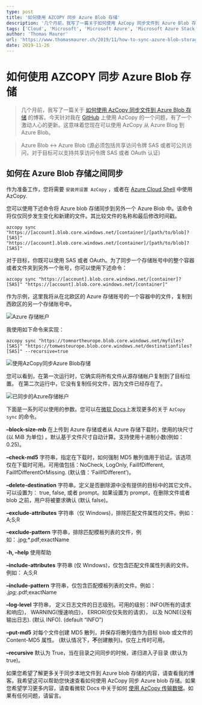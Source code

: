 ```yaml
---
type: post
title: '如何使用 AZCOPY 同步 Azure Blob 存储'
description: '几个月前，我写了一篇关于如何使用 AzCopy 同步文件到 Azure Blob 存储的博客。今天针对我在 GitHub上使用 AzCopy 的一个问题，有了一个激动人心的更新。这意味着您现在可以使用 AzCopy 从 Azure Blog 到 Azure Blob。'
tags: ['Cloud', 'Microsoft', 'Microsoft Azure', 'Microsoft Azure Stack', 'Powershell']
author: 'Thomas Maurer'
url: 'https://www.thomasmaurer.ch/2019/11/how-to-sync-azure-blob-storage-with-azcopy/'
date: 2019-11-26
---
```


# 如何使用 AZCOPY 同步 Azure Blob 存储

> 几个月前，我写了一篇关于 [如何使用 AzCopy 同步文件到 Azure Blob 存储](https://www.thomasmaurer.ch/2019/06/sync-folder-with-azure-blob-storage/) 的博客。今天针对我在 [GitHub](https://github.com/Azure/azure-storage-azcopy/issues/116#issuecomment-554186120) 上使用 AzCopy 的一个问题，有了一个激动人心的更新。这意味着您现在可以使用 AzCopy 从 Azure Blog 到 Azure Blob。

> Azure Blob <-> Azure Blob (源必须包括共享访问令牌 SAS 或者可公共访问，对于目标可以支持共享访问令牌  SAS 或者 OAuth 认证)

## 如何在 Azure Blob 存储之间同步

作为准备工作，您将需要 `安装并设置 AzCopy` ，或者在 [Azure Cloud Shell](https://www.thomasmaurer.ch/2019/01/azure-cloud-shell/) 中使用 AzCopy.

您可以使用下述命令将 Azure blob 存储同步到另外一个 Azure Blob 中。该命令将仅仅同步发生变化和新建的文件。其比较文件的名称和最后修改时间戳。

```
azcopy sync "https://[account].blob.core.windows.net/[container]/[path/to/blob]?[SAS]" "https://[account].blob.core.windows.net/[container]/[path/to/blob]?[SAS]"
```

对于目标，你既可以使用 SAS 或者 OAuth。为了同步一个存储账号中的整个容器或者文件夹到另外一个账号，你可以使用下述命令：

```
azcopy sync "https://[account].blob.core.windows.net/[container]?[SAS]" "https://[account].blob.core.windows.net/[container]"
```

作为示例，这里我将从在北欧区的 Azure 存储账号的一个容器中的文件，复制到西欧区的另一个存储账号中。

![Azure 存储帐户](https://www.thomasmaurer.ch/wp-content/uploads/2019/11/Azure-Storage-Accounts-768x407.jpg)

我使用如下命令来实现：

```
azcopy sync "https://tomnortheurope.blob.core.windows.net/myfiles?[SAS]" "https://tomwesteurope.blob.core.windows.net/destinationfiles?[SAS]" --recursive=true
```

![使用AzCopy同步Azure Blob存储](https://www.thomasmaurer.ch/wp-content/uploads/2019/11/Sync-Azure-Blob-Storage-with-AzCopy-768x390.jpg)

您可以看到，在第一次运行时，它确实将所有文件从源存储帐户复制到了目标位置。 在第二次运行中，它没有复制任何文件，因为文件已经存在了。

![已同步的Azure存储帐户](https://www.thomasmaurer.ch/wp-content/uploads/2019/11/Synced-Azure-Storage-Accounts-768x324.jpg)

下面是一系列可以使用的参数。您可以在[微软 Docs](https://docs.microsoft.com/en-us/azure/storage/common/storage-ref-azcopy-sync?WT.mc_id=thomasmaurer-blog-thmaure)上发现更多的关于 `AzCopy sync` 的命令。

**–block-size-mb**  在上传到 Azure 存储或者从 Azure 存储下载时，使用的块尺寸 (以 MiB 为单位) 。默认基于文件尺寸自动计算。支持使用十进制小数(例如：0.25)。

**–check-md5** 字符串，指定在下载时，如何强制 MD5 散列值用于验证。该选项仅在下载时可用。可用值包括：NoCheck, LogOnly, FailIfDifferent, FailIfDifferentOrMissing. (默认值：‘FailIfDifferent’)。

**–delete-destination** 字符串。定义是否删除源中没有提供的目标中的其它文件。可以设置为： true, false, 或者 prompt。如果设置为 prompt，在删除文件或者 blob 之前，用户将被要求确认 (默认 false)。

**–exclude-attributes** 字符串（仅 Windows)，排除匹配文件属性的文件。例如：A;S;R

**–exclude-pattern** 字符串，排除匹配模板列表的文件，例如：.jpg;*.pdf;exactName

**-h, –help** 使用帮助

**–include-attributes** 字符串 (仅 Windows)，仅包含匹配文件属性列表的文件。例如： A;S;R

**–include-pattern** 字符串，仅包含匹配模板列表的文件。例如： *.jpg;*.pdf;exactName

**–log-level** 字符串， 定义日志文件的日志级别。可用的级别：INFO(所有的请求和响应)， WARNING(慢速响应)， ERROR(仅仅失败的请求)， 以及 NONE(没有输出日志). (默认 INFO). (default “INFO”)

**–put-md5** 对每个文件创建 MD5 散列，并保存将散列值作为目标 blob 或文件的 Content-MD5 属性。 (默认情况下，**不**创建散列)。仅在上传时可用。

**–recursive**  默认为 True，当在目录之间同步的时候，递归进入子目录 (默认为 true)。

如果您希望了解更多关于同步本地文件到 Azure blob 存储的内容，请查看我的博客。我希望这可以帮助您快速查看如何使用 AzCopy 同步 Azure blob 存储。如果您希望学习更多内容，请查看微软 Docs 中关于如何  [使用 AzCopy 传输数据](https://docs.microsoft.com/en-us/azure/storage/common/storage-ref-azcopy-sync?WT.mc_id=thomasmaurer-blog-thmaure)。如果有任何问题，请留言。

